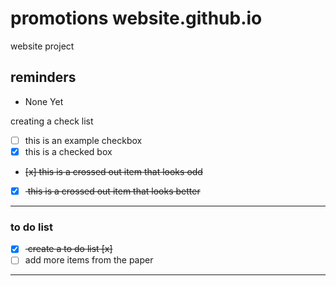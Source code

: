 # promotions website.github.io
website project

## reminders
- None Yet

creating a check list
- [ ] this is an example checkbox
- [x] this is a checked box
- <del> [x] this is a crossed out item that looks odd </del>
- [x] <del> this is a crossed out item that looks better </del>

---

### to do list
- [x] <del> create a to do list [x] </del>
- [ ] add more items from the paper

---
